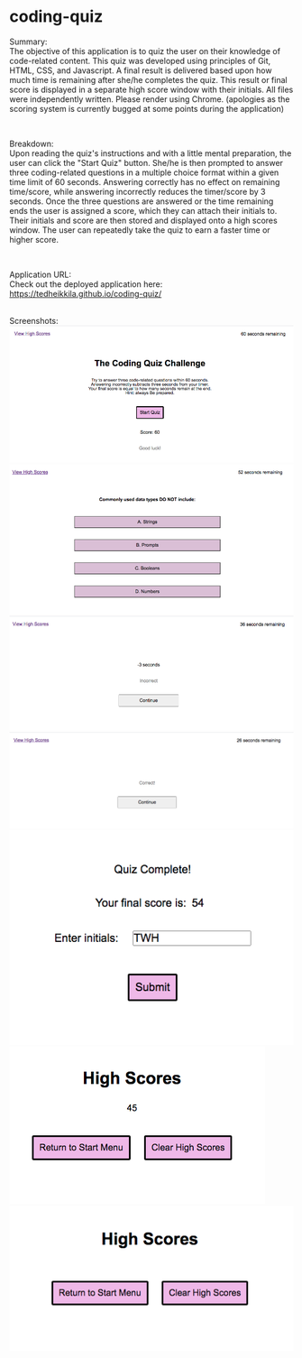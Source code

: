 # coding-quiz

Summary:
<br>
The objective of this application is to quiz the user on their knowledge of code-related content. This quiz was developed using principles of Git, HTML, CSS, and Javascript. A final result is delivered based upon how much time is remaining after she/he completes the quiz. This result or final score is displayed in a separate high score window with their initials. All files were independently written. Please render using Chrome. (apologies as the scoring system is currently bugged at some points during the application)

<br>

Breakdown:
<br>
Upon reading the quiz's instructions and with a little mental preparation, the user can click the "Start Quiz" button. She/he is then prompted to answer three coding-related questions in a multiple choice format within a given time limit of 60 seconds. Answering correctly has no effect on remaining time/score, while answering incorrectly reduces the timer/score by 3 seconds. Once the three questions are answered or the time remaining ends the user is assigned a score, which they can attach their initials to. Their initials and score are then stored and displayed onto a high scores window. The user can repeatedly take the quiz to earn a faster time or higher score. 

<br>

Application URL:
<br>
Check out the deployed application here: https://tedheikkila.github.io/coding-quiz/
<br>

<br>
Screenshots:
<br>
<img src = "./images/hw4-1.png">
<img src = "./images/hw4-2.png">
<img src = "./images/hw4-3.png">
<img src = "./images/hw4-4.png">
<img src = "./images/hw4-5.png">
<img src = "./images/hw4-6.png">
<img src = "./images/hw4-7.png">

